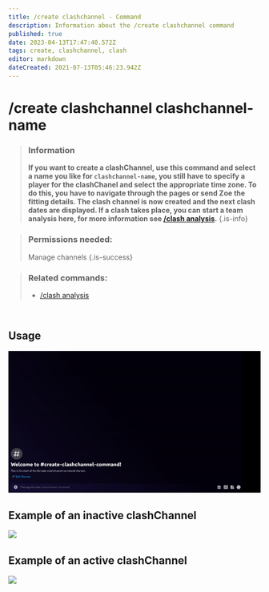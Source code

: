 ```yaml
---
title: /create clashchannel - Command
description: Information about the /create clashchannel command
published: true
date: 2023-04-13T17:47:40.572Z
tags: create, clashchannel, clash
editor: markdown
dateCreated: 2021-07-13T05:46:23.942Z
---
```


# /create clashchannel clashchannel-name

>### Information
>**If you want to create a clashChannel, use this command and select a name you like for `clashchannel-name`, you still have to specify a player for the clashChanel and select the appropriate time zone. To do this, you have to navigate through the pages or send Zoe the fitting details. The clash channel is now created and the next clash dates are displayed. If a clash takes place, you can start a team analysis here, for more information see [/clash analysis](/en/commands/clash/analysis).**
>{.is-info}

>### Permissions needed: 
>Manage channels
>{.is-success}

>### Related commands:
>-   [/clash analysis](/en/commands/clash/analysis/)

<br>

## Usage

![](/new_create_clashchannel.gif)

## Example of an inactive clashChannel

![](/new_clashinactive.png)

## Example of an active clashChannel

![](/en-active-clashchannel.png)